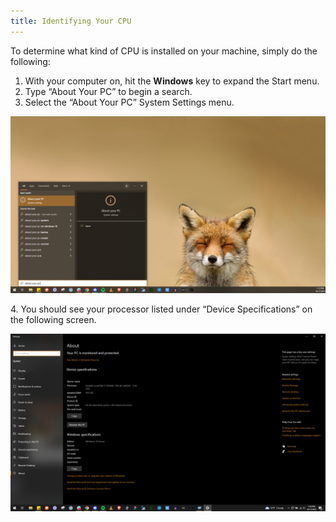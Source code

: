 ```yaml
---
title: Identifying Your CPU
---
```


To determine what kind of CPU is installed on your machine, simply do the following:

1. With your computer on, hit the **Windows** key to expand the Start menu.
2. Type “About Your PC” to begin a search.
3. Select the “About Your PC” System Settings menu.

![](./content/images/Guides/Your-PC/Identifying-your-CPU-1.png)

4\. You should see your processor listed under “Device Specifications” on the following screen.

![](./content/images/Guides/Your-PC/Identifying-your-CPU-2.png)
